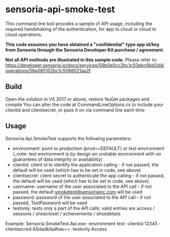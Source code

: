 # sensoria-api-smoke-test
This command line tool provides a sample of API usage, including the required handshaking of the authentication, for app to cloud or cloud to cloud operations.

**This code assumes you have obtained a "confidential" type app id/key from Sensoria through the Sensoria Developer Kit purchase / agreement.**

**Not all API methods are illustrated in this sample code.**
Please refer to: https://developer.sensoria.io/docs/services/56b0e0cc2bc1c50ebc6bd2d4/operations/56e085102bc1c5086021aa2f

## Build
Open the solution in VS 2017 or above, restore NuGet packages and compile
You can alter the code at CommandLineOptions.cs to include your clientid and clientsecret, or pass it on via command line each time

## Usage
Sensoria.Api.SmokeTest supports the following parameters:
* environment: point to production (prod==DEFAULT) or test environment (_note: test environment is by design an unstable environment with no guarantees of data integrity or availability)
* clientid: client id to identify the application calling - if not passed, the default will be used (which has to be set in code, see above)
* clientsecret: client secret to authenticate the app calling - if not passed, the default will be used (which has to be set in code, see above)
* username: username of the user associated to the API call - if not passed, the default smoketest@sensoriainc.com will be used
* password: password of the user associated to the API call - if not passed, TestPassword will be used
* testonly: tests only a part of the API calls: valid entries are access / sessions / shoecloset / achievements / shoedetails

Example:
Sensoria.SmokeTest.Api.exe -environment test -clientid 12345 -clientsecred ASdadkiladhas== -testonly Access

